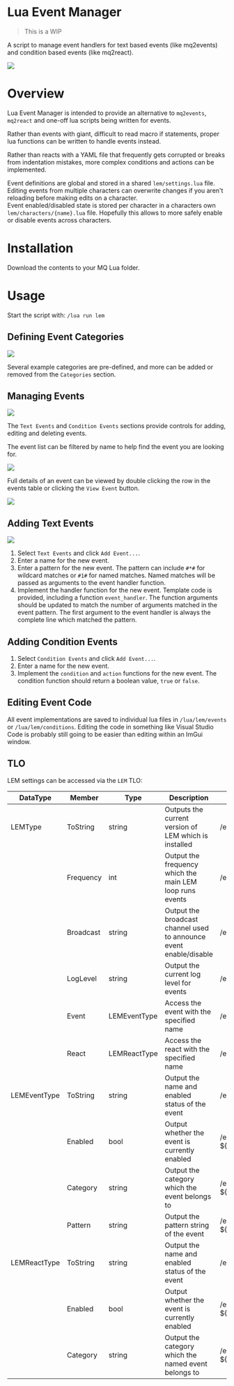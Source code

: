 # Lua Event Manager

> This is a WIP

A script to manage event handlers for text based events (like mq2events) and condition based events (like mq2react).

![](./images/eventfired.png)

# Overview

Lua Event Manager is intended to provide an alternative to `mq2events`, `mq2react` and one-off lua scripts being written for events.  

Rather than events with giant, difficult to read macro if statements, proper lua functions can be written to handle events instead.  

Rather than reacts with a YAML file that frequently gets corrupted or breaks from indentation mistakes, more complex conditions and actions can be implemented.

Event definitions are global and stored in a shared `lem/settings.lua` file. Editing events from multiple characters can overwrite changes if you aren't reloading before making edits on a character.  
Event enabled/disabled state is stored per character in a characters own `lem/characters/{name}.lua` file. Hopefully this allows to more safely enable or disable events across characters.

# Installation

Download the contents to your MQ Lua folder.

# Usage

Start the script with: `/lua run lem`

## Defining Event Categories

![](./images/categories.png)

Several example categories are pre-defined, and more can be added or removed from the `Categories` section.

## Managing Events

![](./images/textevents.png)

The `Text Events` and `Condition Events` sections provide controls for adding, editing and deleting events.

The event list can be filtered by name to help find the event you are looking for.

![](./images/eventfilter.png)

Full details of an event can be viewed by double clicking the row in the events table or clicking the `View Event` button.

![](./images/eventviewer.png)

## Adding Text Events

![](./images/eventeditor.png)

1. Select `Text Events` and click `Add Event...`.
2. Enter a name for the new event.
3. Enter a pattern for the new event. The pattern can include `#*#` for wildcard matches or `#1#` for named matches. Named matches will be passed as arguments to the event handler function.
4. Implement the handler function for the new event. Template code is provided, including a function `event_handler`. The function arguments should be updated to match the number of arguments matched in the event pattern. The first argument to the event handler is always the complete line which matched the pattern.

## Adding Condition Events

1. Select `Condition Events` and click `Add Event...`.
2. Enter a name for the new event.
3. Implement the `condition` and `action` functions for the new event. The condition function should return a boolean value, `true` or `false`.

## Editing Event Code

All event implementations are saved to individual lua files in `/lua/lem/events` or `/lua/lem/conditions`. Editing the code in something like Visual Studio Code is probably still going to be easier than editing within an ImGui window.

## TLO

LEM settings can be accessed via the `LEM` TLO:

| DataType     | Member    | Type         | Description                                                        | Example                             |
|--------------|-----------|--------------|--------------------------------------------------------------------|-------------------------------------|
| LEMType      | ToString  | string       | Outputs the current version of LEM which is installed              | /echo ${LEM}                        |
|              | Frequency | int          | Output the frequency which the main LEM loop runs events           | /echo ${LEM.Frequency}              |
|              | Broadcast | string       | Output the broadcast channel used to announce event enable/disable | /echo ${LEM.Broadcast}              |
|              | LogLevel  | string       | Output the current log level for events                            | /echo ${LEM.LogLevel}               |
|              | Event     | LEMEventType | Access the event with the specified name                           | /echo ${LEM.Event[event1]}          |
|              | React     | LEMReactType | Access the react with the specified name                           | /echo ${LEM.React[react1]}          |
| LEMEventType | ToString  | string       | Output the name and enabled status of the event                    | /echo ${LEM.Event[event1]}          |
|              | Enabled   | bool         | Output whether the event is currently enabled                      | /echo ${LEM.Event[event1].Enabled}  |
|              | Category  | string       | Output the category which the event belongs to                     | /echo ${LEM.Event[event1].Category} |
|              | Pattern   | string       | Output the pattern string of the event                             | /echo ${LEM.Event[event1].Pattern}  |
| LEMReactType | ToString  | string       | Output the name and enabled status of the event                    | /echo ${LEM.React[react1]}          |
|              | Enabled   | bool         | Output whether the event is currently enabled                      | /echo ${LEM.React[react1].Enabled}  |
|              | Category  | string       | Output the category which the named event belongs to               | /echo ${LEM.React[react1].Category} |